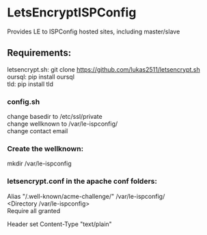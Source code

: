 # LetsEncryptISPConfig
Provides LE to ISPConfig hosted sites, including master/slave

## Requirements:
letsencrypt.sh: git clone https://github.com/lukas2511/letsencrypt.sh  
oursql: pip install oursql  
tld:    pip install tld  

### config.sh
change basedir to /etc/ssl/private  
change wellknown to /var/le-ispconfig/  
change contact email  

### Create the wellknown:
mkdir /var/le-ispconfig  


### letsencrypt.conf in the apache conf folders:
Alias "/.well-known/acme-challenge/" /var/le-ispconfig/  
<Directory /var/le-ispconfig>  
  Require all granted  
</Directory>  

<IfModule mod_headers.c>  
  <LocationMatch "/.well-known/acme-challenge/*">  
    Header set Content-Type "text/plain"  
  </LocationMatch>  
</IfModule>  